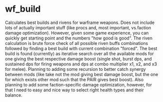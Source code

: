 # wf_build
Calculates best builds and rivens for warframe weapons.
Does not include lots of actually important stuff (like procs and, most important, vs.faction damage optimization). However, given some game experience, you can quickly get starting point and the numbers "how good is good".
The riven calculation is brute force check of all possible riven buffs combinations followed by finding a best build with current combination "forced".
The best build is found (currently) as iterative search over all the available mods for one giving the best respective damage boost (single shot, burst dps, and sustained dps for firing weapons and dps at combo multiplier x1, x2, and x3 for melee).
Planning to adding some recursion to better catch synergy between mods (like take not the mod giving best damage boost, but the one for which exists other mod such that the PAIR gives best boost).
Also planning to add some faction-specific damage optimization, however, for that I need to easy and nice way to select right health types and their balance.

